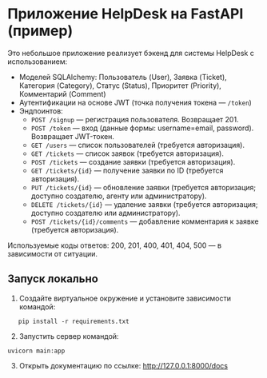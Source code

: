 # Приложение HelpDesk на FastAPI (пример)

Это небольшое приложение реализует бэкенд для системы HelpDesk с использованием:

- Моделей SQLAlchemy: Пользователь (User), Заявка (Ticket), Категория (Category), Статус (Status), Приоритет (Priority), Комментарий (Comment)
- Аутентификации на основе JWT (точка получения токена — `/token`)
- Эндпоинтов:
  - `POST /signup` — регистрация пользователя. Возвращает 201.
  - `POST /token` — вход (данные формы: username=email, password). Возвращает JWT-токен.
  - `GET /users` — список пользователей (требуется авторизация).
  - `GET /tickets` — список заявок (требуется авторизация).
  - `POST /tickets` — создание заявки (требуется авторизация).
  - `GET /tickets/{id}` — получение заявки по ID (требуется авторизация).
  - `PUT /tickets/{id}` — обновление заявки (требуется авторизация; доступно создателю, агенту или администратору).
  - `DELETE /tickets/{id}` — удаление заявки (требуется авторизация; доступно создателю или администратору).
  - `POST /tickets/{id}/comments` — добавление комментария к заявке (требуется авторизация).

Используемые коды ответов: 200, 201, 400, 401, 404, 500 — в зависимости от ситуации.

## Запуск локально

1. Создайте виртуальное окружение и установите зависимости командой:
```
   pip install -r requirements.txt

```
2. Запустить сервер командой:
```
uvicorn main:app 
```
3. Открыть документацию по ссылке: http://127.0.0.1:8000/docs

